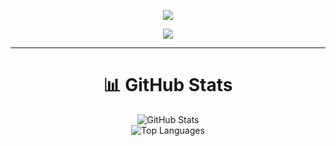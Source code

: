 <p align="center">
  <img src="https://capsule-render.vercel.app/api?type=waving&color=0:fc466b,100:3f5efb&height=200&section=header&text=Welcome!&fontSize=50&fontColor=ffffff&animation=fadeIn" />
</p>
<p align="center">
  <img src="https://readme-typing-svg.herokuapp.com?color=36BCF7&center=true&lines=Welcome+to+My+GitHub!;Explore+My+Projects!;Feel+Free+to+Collaborate!" />
</p>

---

<h1 align="center"> 📊 GitHub Stats  </h1>
<p align="center">
  <img src="https://github-readme-stats.vercel.app/api?username=Syaaddd&show_icons=true&theme=radical" alt="GitHub Stats" /> <br>
  <img src="https://github-readme-stats.vercel.app/api/top-langs/?username=Syaaddd&layout=compact&theme=radical" alt="Top Languages" />
</p>

